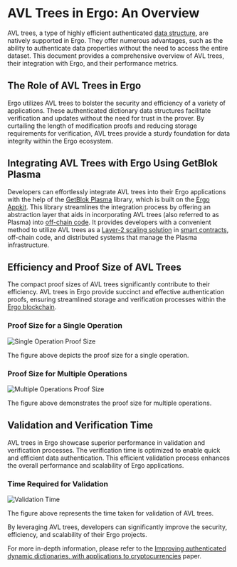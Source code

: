 # AVL Trees in Ergo: An Overview

AVL trees, a type of highly efficient authenticated [data structure](data-structures.md), are natively supported in Ergo. They offer numerous advantages, such as the ability to authenticate data properties without the need to access the entire dataset. This document provides a comprehensive overview of AVL trees, their integration with Ergo, and their performance metrics.

## The Role of AVL Trees in Ergo

Ergo utilizes AVL trees to bolster the security and efficiency of a variety of applications. These authenticated dictionary data structures facilitate verification and updates without the need for trust in the prover. By curtailing the length of modification proofs and reducing storage requirements for verification, AVL trees provide a sturdy foundation for data integrity within the Ergo ecosystem.

## Integrating AVL Trees with Ergo Using GetBlok Plasma

Developers can effortlessly integrate AVL trees into their Ergo applications with the help of the [GetBlok Plasma](plasma.md) library, which is built on the [Ergo Appkit](appkit.md). This library streamlines the integration process by offering an abstraction layer that aids in incorporating AVL trees (also referred to as Plasma) into [off-chain code](off-chain.md). It provides developers with a convenient method to utilize AVL trees as a [Layer-2 scaling solution](layer2.md) in [smart contracts](ergoscript.md), off-chain code, and distributed systems that manage the Plasma infrastructure.

## Efficiency and Proof Size of AVL Trees

The compact proof sizes of AVL trees significantly contribute to their efficiency. AVL trees in Ergo provide succinct and effective authentication proofs, ensuring streamlined storage and verification processes within the [Ergo blockchain](protocol-overview.md).

### Proof Size for a Single Operation

![Single Operation Proof Size](../../assets/img/avl/single_op_proof.png)

The figure above depicts the proof size for a single operation.

### Proof Size for Multiple Operations

![Multiple Operations Proof Size](../../assets/img/avl/multiple_op_proof.png)

The figure above demonstrates the proof size for multiple operations.

## Validation and Verification Time

AVL trees in Ergo showcase superior performance in validation and verification processes. The verification time is optimized to enable quick and efficient data authentication. This efficient validation process enhances the overall performance and scalability of Ergo applications.

### Time Required for Validation

![Validation Time](../../assets/img/avl/validation_time.png)

The figure above represents the time taken for validation of AVL trees.

By leveraging AVL trees, developers can significantly improve the security, efficiency, and scalability of their Ergo projects.

For more in-depth information, please refer to the [Improving authenticated dynamic dictionaries, with applications to cryptocurrencies](https://eprint.iacr.org/2016/994.pdf) paper.
